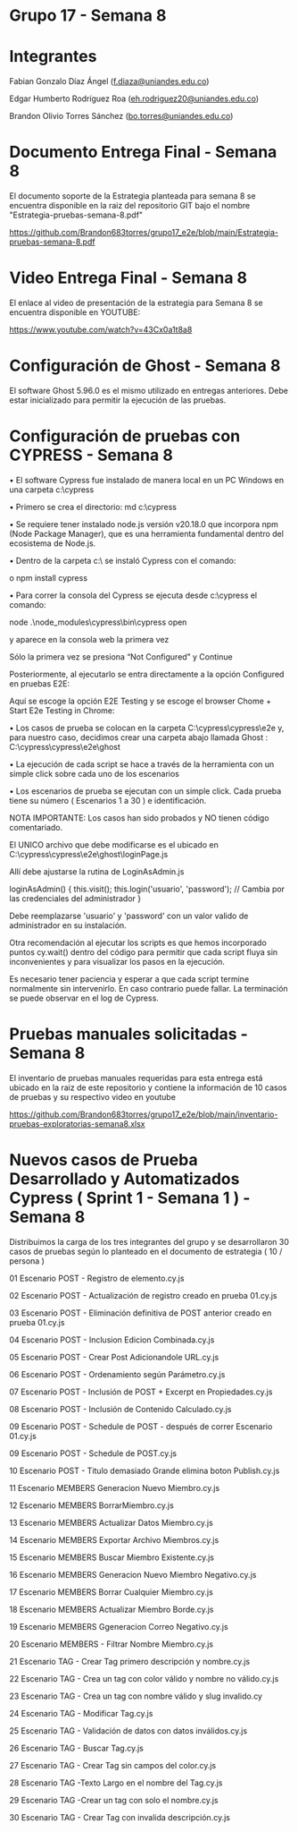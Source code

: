 # Grupo 17 - Semana 8

# Integrantes

Fabian Gonzalo Díaz Ángel (f.diaza@uniandes.edu.co)

Edgar Humberto Rodríguez Roa (eh.rodriguez20@uniandes.edu.co)

Brandon Olivio Torres Sánchez (bo.torres@uniandes.edu.co)

# Documento Entrega Final - Semana 8

El documento soporte de la Estrategia planteada para semana 8 se encuentra disponible en la raiz del repositorio GIT bajo el nombre "Estrategia-pruebas-semana-8.pdf"

https://github.com/Brandon683torres/grupo17_e2e/blob/main/Estrategia-pruebas-semana-8.pdf

# Video Entrega Final - Semana 8

El enlace al video de presentación de la estrategia para Semana 8 se encuentra disponible en YOUTUBE:

https://www.youtube.com/watch?v=43Cx0a1t8a8

# Configuración de Ghost - Semana 8

El software Ghost 5.96.0 es el mismo utilizado en entregas anteriores. Debe estar inicializado para permitir la ejecución de las pruebas.

# Configuración de pruebas con CYPRESS - Semana 8

•	El software Cypress fue instalado de manera local en un PC Windows en una carpeta c:\cypress

•	Primero se crea el directorio: md c:\cypress

•	Se requiere tener instalado node.js versión v20.18.0 que incorpora npm (Node Package Manager), que es una herramienta fundamental dentro del ecosistema de Node.js.

•	Dentro de la carpeta c:\ se instaló Cypress con el comando:

o	npm install cypress

•	Para correr la consola del Cypress se ejecuta desde c:\cypress el comando:

node  .\node_modules\cypress\bin\cypress open    

y aparece en la consola web la primera vez

Sólo la primera vez se presiona “Not Configured” y Continue

Posteriormente, al ejecutarlo se entra directamente a la opción Configured en pruebas E2E:

Aquí se escoge la opción E2E Testing y se escoge el browser Chome + Start E2e Testing in Chrome:

•	Los casos de prueba se colocan en la carpeta C:\cypress\cypress\e2e y, para nuestro caso, decidimos crear una carpeta abajo llamada Ghost : C:\cypress\cypress\e2e\ghost

•	La ejecución de cada script se hace a través de la herramienta con un simple click sobre cada uno de los escenarios

•	Los escenarios de prueba se ejecutan con un simple click. Cada prueba tiene su número ( Escenarios 1 a 30 ) e identificación.

NOTA IMPORTANTE: Los casos han sido probados y NO tienen código comentariado.

El UNICO archivo que debe modificarse es el ubicado en C:\cypress\cypress\e2e\ghost\loginPage.js

Allí debe ajustarse la rutina de LoginAsAdmin.js

  loginAsAdmin() {
    this.visit();
    this.login('usuario', 'password'); // Cambia por las credenciales del administrador
  }

Debe reemplazarse 'usuario' y 'password' con un valor valido de administrador en su instalación.

Otra recomendación al ejecutar los scripts es que hemos incorporado puntos cy.wait() dentro del código para permitir que cada script fluya sin inconvenientes y para visualizar los pasos en la ejecución.

Es necesario tener paciencia y esperar a que cada script termine normalmente sin intervenirlo. En caso contrario puede fallar. La terminación se puede observar en el log de Cypress.

# Pruebas manuales solicitadas - Semana 8
 
El inventario de pruebas manuales requeridas para esta entrega está ubicado en la raiz de este repositorio y contiene la información de 10 casos de pruebas y su respectivo video en youtube

https://github.com/Brandon683torres/grupo17_e2e/blob/main/inventario-pruebas-exploratorias-semana8.xlsx

# Nuevos casos de Prueba Desarrollado y Automatizados Cypress ( Sprint 1 - Semana 1 ) - Semana 8

Distribuimos la carga de los tres integrantes del grupo y se desarrollaron 30 casos de pruebas según lo planteado en el documento de estrategia ( 10 / persona )

01 Escenario POST - Registro de elemento.cy.js

02 Escenario POST - Actualización de registro creado en prueba 01.cy.js

03 Escenario POST - Eliminación definitiva de POST anterior creado en prueba 01.cy.js

04 Escenario POST - Inclusion Edicion Combinada.cy.js

05 Escenario POST - Crear Post Adicionandole URL.cy.js

06 Escenario POST - Ordenamiento según Parámetro.cy.js

07 Escenario POST - Inclusión de POST + Excerpt en Propiedades.cy.js

08 Escenario POST - Inclusión de Contenido Calculado.cy.js

09 Escenario POST - Schedule de POST - después de correr Escenario 01.cy.js

09 Escenario POST - Schedule de POST.cy.js

10 Escenario POST - Titulo demasiado Grande elimina boton Publish.cy.js

11 Escenario MEMBERS  Generacion Nuevo Miembro.cy.js

12 Escenario MEMBERS BorrarMiembro.cy.js

13 Escenario MEMBERS Actualizar Datos Miembro.cy.js

14 Escenario MEMBERS  Exportar Archivo Miembros.cy.js

15 Escenario MEMBERS Buscar Miembro Existente.cy.js

16 Escenario MEMBERS Generacion Nuevo Miembro Negativo.cy.js

17 Escenario MEMBERS Borrar Cualquier Miembro.cy.js

18 Escenario MEMBERS  Actualizar Miembro Borde.cy.js

19 Escenario MEMBERS Ggeneracion Correo Negativo.cy.js

20 Escenario MEMBERS - Filtrar Nombre Miembro.cy.js

21 Escenario TAG - Crear Tag primero descripción y nombre.cy.js

22 Escenario TAG - Crea un tag con color válido y nombre no válido.cy.js

23 Escenario TAG - Crea un tag con nombre válido y slug invalido.cy

24 Escenario TAG - Modificar Tag.cy.js

25 Escenario TAG - Validación de datos con datos inválidos.cy.js

26 Escenario TAG - Buscar Tag.cy.js

27 Escenario TAG - Crear Tag sin campos del color.cy.js

28 Escenario TAG -Texto Largo en el nombre del Tag.cy.js

29 Escenario TAG -Crear un tag con solo el nombre.cy.js

30 Escenario TAG - Crear Tag con invalida descripción.cy.js







